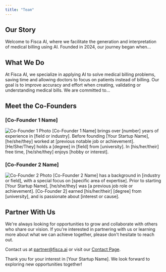 ```yaml
---
title: "Team"
---
```


## Our Story

Welcome to Fisca AI, where we facilitate the generation and interpretation of medical billing using AI. Founded in 2024, our journey began when...

## What We Do

At Fisca AI, we specialize in applying AI to solve medical billing problems, saving time and allowing doctors to focus on patients instead of billing. Our goal is to improve accuracy and effort when creating, validating or understanding medical bills. We are committed to...

## Meet the Co-Founders

### [Co-Founder 1 Name]

![Co-Founder 1 Photo](/images/image-placeholder.png)
[Co-Founder 1 Name] brings over [number] years of experience in [field or industry]. Before founding [Your Startup Name], [he/she/they] worked at [previous notable job or achievement]. [He/She/They] holds a [degree] in [field] from [university]. In [his/her/their] free time, [he/she/they] enjoys [hobby or interest].

### [Co-Founder 2 Name]

![Co-Founder 2 Photo](/images/image-placeholder.png)
[Co-Founder 2 Name] has a background in [industry or field], with a special focus on [specific area of expertise]. Prior to starting [Your Startup Name], [he/she/they] was [a previous job role or achievement]. [Co-Founder 2] earned [his/her/their] [degree] from [university], and is passionate about [interest or cause].

## Partner With Us

We're always looking for opportunities to grow and collaborate with others who share our vision. If you're interested in partnering with us or learning more about what we can achieve together, please don't hesitate to reach out.

Contact us at [partner@fisca.ai](mailto:partner@fisca.ai) or visit our [Contact Page](http://fisca.ai/contact).

Thank you for your interest in [Your Startup Name]. We look forward to exploring new opportunities together!
